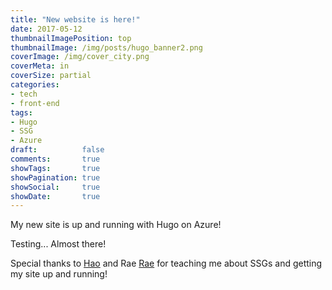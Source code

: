 ```yaml
---
title: "New website is here!"
date: 2017-05-12
thumbnailImagePosition: top
thumbnailImage: /img/posts/hugo_banner2.png
coverImage: /img/cover_city.png
coverMeta: in
coverSize: partial
categories:
- tech
- front-end
tags:
- Hugo
- SSG
- Azure
draft:          false
comments:       true
showTags:       true
showPagination: true
showSocial:     true
showDate:       true
---
```


My new site is up and running with Hugo on Azure!
<!--more-->

Testing... Almost there!

Special thanks to [Hao](https://twitter.com) and Rae [Rae](https://twitter.com) for teaching me about SSGs and getting my site up and running!